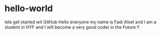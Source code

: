 # hello-world
lets get started wit GitHub 
Hello everyone my name is Fadi Alset and I am a student in HYF and I will become a very good coder in the Future !!
